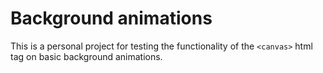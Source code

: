 # Background animations

This is a personal project for testing the functionality of the `<canvas>` html tag on basic background animations.